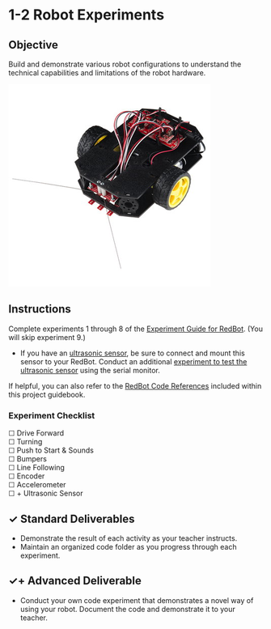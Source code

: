 # 1-2 Robot Experiments

## Objective

Build and demonstrate various robot configurations to understand the technical capabilities and limitations of the robot hardware.

![](../../.gitbook/assets/redbot%20%281%29.jpg)

## Instructions

Complete experiments 1 through 8 of the [Experiment Guide for RedBot](https://learn.sparkfun.com/tutorials/experiment-guide-for-redbot-with-shadow-chassis). \(You will skip experiment 9.\)

* If you have an [ultrasonic sensor](../../references/redbot-code-references/ultrasonic-sensor.md), be sure to connect and mount this sensor to your RedBot. Conduct an additional [experiment to test the ultrasonic sensor](../../references/redbot-code-references/ultrasonic-sensor.md#experiment-test-ultrasonic-sensor-using-serial-monitor) using the serial monitor.

If helpful, you can also refer to the [RedBot Code References](https://cxd.gitbooks.io/robotics-project/content/redbot-code-references.html) included within this project guidebook.

### Experiment Checklist

☐ Drive Forward  
☐ Turning  
☐ Push to Start & Sounds  
☐ Bumpers  
☐ Line Following  
☐ Encoder  
☐ Accelerometer  
☐ + Ultrasonic Sensor

## ✓ Standard Deliverables

* Demonstrate the result of each activity as your teacher instructs.
* Maintain an organized code folder as you progress through each experiment.

## ✓+ Advanced Deliverable

* Conduct your own code experiment that demonstrates a novel way of using your robot. Document the code and demonstrate it to your teacher.

